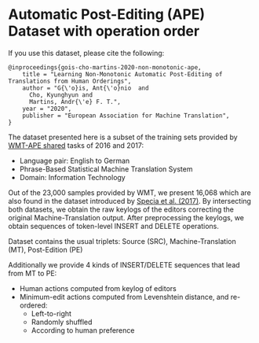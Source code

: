 # Automatic Post-Editing (APE) Dataset with operation order

If you use this dataset, please cite the following:
```
@inproceedings{gois-cho-martins-2020-non-monotonic-ape,
    title = "Learning Non-Monotonic Automatic Post-Editing of Translations from Human Orderings",
    author = "G{\'o}is, Ant{\'o}nio  and
      Cho, Kyunghyun and
      Martins, Andr{\'e} F. T.",
    year = "2020",
    publisher = "European Association for Machine Translation",
}
```

The dataset presented here is a subset of the training sets provided by [WMT-APE shared](http://www.statmt.org/wmt18/ape-task.html) tasks of 2016 and 2017:
- Language pair: English to German
- Phrase-Based Statistical Machine Translation System
- Domain: Information Technology

Out of the 23,000 samples provided by WMT, we present 16,068 which are also found in the dataset introduced by [Specia et al. (2017)](https://cris.fbk.eu/retrieve/handle/11582/313118/21555/specia_et_al_2017_translation_quality_and_productivity.pdf). By intersecting both datasets, we obtain the raw keylogs of the editors correcting the original Machine-Translation output. After preprocessing the keylogs, we obtain sequences of token-level INSERT and DELETE operations.

Dataset contains the usual triplets: Source (SRC), Machine-Translation (MT), Post-Edition (PE)

Additionally we provide 4 kinds of INSERT/DELETE sequences that lead from MT to PE:
- Human actions computed from keylog of editors
- Minimum-edit actions computed from Levenshtein distance, and re-ordered:
    - Left-to-right
    - Randomly shuffled
    - According to human preference
